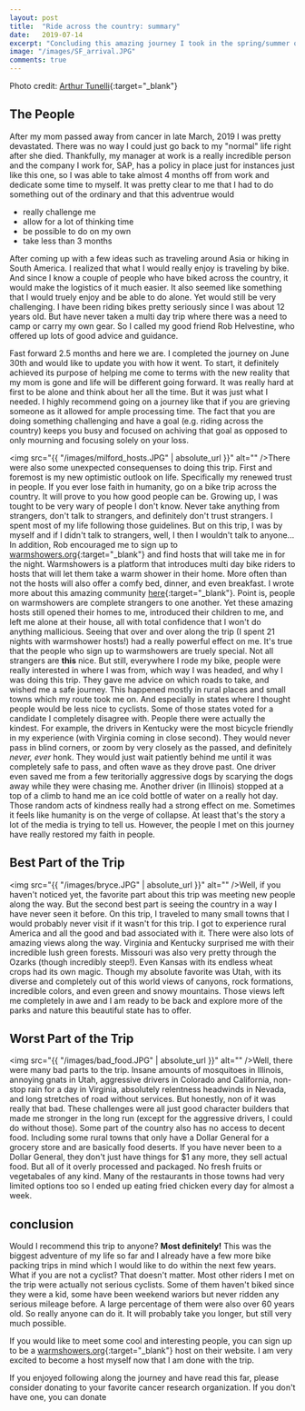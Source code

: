 ```yaml
---
layout: post
title:  "Ride across the country: summary"
date:   2019-07-14
excerpt: "Concluding this amazing journey I took in the spring/summer of 2019"
image: "/images/SF_arrival.JPG"
comments: true
---
```

Photo credit: [Arthur Tunelli](https://www.instagram.com/theartofnutelli/){:target="_blank"}

## The People
After my mom passed away from cancer in late March, 2019 I was pretty devastated. There was no way I could just go back to my "normal" life right after she died. Thankfully, my manager at work is a really incredible person and the company I work for, SAP, has a policy in place just for instances just like this one, so I was able to take almost 4 months off from work and dedicate some time to myself. It was pretty clear to me that I had to do something out of the ordinary and that this adventrue would 
- really challenge me
- allow for a lot of thinking time
- be possible to do on my own
- take less than 3 months

After coming up with a few ideas such as traveling around Asia or hiking in South America. I realized that what I would really enjoy is traveling by bike. And since I know a couple of people who have biked across the country, it would make the logistics of it much easier. It also seemed like something that I would truely enjoy and be able to do alone. Yet would still be very challenging. I have been riding bikes pretty seriously since I was about 12 years old. But have never taken a multi day trip where there was a need to camp or carry my own gear. So I called my good friend Rob Helvestine, who offered up lots of good advice and guidance. 

Fast forward 2.5 months and here we are. I completed the journey on June 30th and would like to update you with how it went. 
To start, it definitely achieved its purpose of helping me come to terms with the new reality that my mom is gone and life will be different going forward. It was really hard at first to be alone and think about her all the time. But it was just what I needed. I highly recommend going on a journey like that if you are grieving someone as it allowed for ample processing time. The fact that you are doing something challenging and have a goal (e.g. riding across the country) keeps you busy and focused on achiving that goal as opposed to only mourning and focusing solely on your loss.

<span class="image left"><img src="{{ "/images/milford_hosts.JPG" | absolute_url }}" alt="" /></span>There were also some unexpected consequenses to doing this trip. First and foremost is my new optimistic outlook on life. Specifically my renewed trust in people. If you ever lose faith in humanity, go on a bike trip across the country. It will prove to you how good people can be. Growing up, I was tought to be very wary of people I don't know. Never take anything from strangers, don't talk to strangers, and definitely don't trust strangers. I spent most of my life following those guidelines. But on this trip, I was by myself and if I didn't talk to strangers, well, I then I wouldn't talk to anyone... In addition, Rob encouraged me to sign up to [warmshowers.org](warmshowers.org){:target="_blank"} and find hosts that will take me in for the night. Warmshowers is a platform that introduces multi day bike riders to hosts that will let them take a warm shower in their home. More often than not the hosts will also offer a comfy bed, dinner, and even breakfast. I wrote more about this amazing community [here](https://www.instagram.com/p/BxdWg2sB57-/){:target="_blank"}. Point is, people on warmshowers are complete strangers to one another. Yet these amazing hosts still opened their homes to me, introduced their children to me, and left me alone at their house, all with total confidence that I won't do anything mallicious. Seeing that over and over along the trip (I spent 21 nights with warmshower hosts!) had a really powerful effect on me. It's true that the people who sign up to warmshowers are truely special. Not all strangers are <b>this</b> nice. But still, everywhere I rode my bike, people were really interested in where I was from, which way I was headed, and why I was doing this trip. They gave me advice on which roads to take, and wished me a safe journey. This happened mostly in rural places and small towns which my route took me on. And especially in states where I thought people would be less nice to cyclists. Some of those states voted for a candidate I completely disagree with. People there were actually the kindest. For example, the drivers in Kentucky were the most bicycle friendly in my experience (with Virginia coming in close second). They would never pass in blind corners, or zoom by very closely as the passed, and definitely <i>never, ever</i> honk. They would just wait patiently behind me until it was completely safe to pass, and often wave as they drove past. One driver even saved me from a few teritorially aggressive dogs by scarying the dogs away while they were chasing me. Another driver (in Illinois) stopped at a top of a climb to hand me an ice cold bottle of water on a really hot day. Those random acts of kindness really had a strong effect on me. Sometimes it feels like humanity is on the verge of collapse. At least that's the story a lot of the media is trying to tell us. However, the people I met on this journey have really restored my faith in people.

## Best Part of the Trip
<span class="image right"><img src="{{ "/images/bryce.JPG" | absolute_url }}" alt="" /></span>Well, if you haven't noticed yet, the favorite part about this trip was meeting new people along the way. But the second best part is seeing the country in a way I have never seen it before. On this trip, I traveled to many small towns that I would probably never visit if it wasn't for this trip. I got to experience rural America and all the good and bad associated with it. There were also lots of amazing views along the way. Virginia and Kentucky surprised me with their incredible lush green forests. Missouri was also very pretty through the Ozarks (though incredibly steep!). Even Kansas with its endless wheat crops had its own magic. Though my absolute favorite was Utah, with its diverse and completely out of this world views of canyons, rock formations, incredible colors, and even green and snowy mountains. Those views left me completely in awe and I am ready to be back and explore more of the parks and nature this beautiful state has to offer.

## Worst Part of the Trip
<span class="image left"><img src="{{ "/images/bad_food.JPG" | absolute_url }}" alt="" /></span>Well, there were many bad parts to the trip. Insane amounts of mosquitoes in Illinois, annoying gnats in Utah, aggressive drivers in Colorado and California, non-stop rain for a day in Virginia, absolutely relentness headwinds in Nevada, and long stretches of road without services. But honestly, non of it was really that bad. These challenges were all just good character builders that made me stronger in the long run (except for the aggressive drivers, I could do without those). Some part of the country also has no access to decent food. Including some rural towns that only have a Dollar General for a grocery store and are basically food deserts. If you have never been to a Dollar General, they don't just have things for $1 any more, they sell actual food. But all of it overly processed and packaged. No fresh fruits or vegetabales of any kind. Many of the restaurants in those towns had very limited options too so I ended up eating fried chicken every day for almost a week.

## conclusion
Would I recommend this trip to anyone? <b>Most definitely!</b> This was the biggest adventure of my life so far and I already have a few more bike packing trips in mind which I would like to do within the next few years. What if you are not a cyclist? That doesn't matter. Most other riders I met on the trip were actually not serious cyclists. Some of them haven't biked since they were a kid, some have been weekend wariors but never ridden any serious mileage before. A large percentage of them were also over 60 years old. So really anyone can do it. It will probably take you longer, but still very much possible. 

If you would like to meet some cool and interesting people, you can sign up to be a [warmshowers.org](warmshowers.org){:target="_blank"} host on their website. I am very excited to become a host myself now that I am done with the trip. 

If you enjoyed following along the journey and have read this far, please consider donating to your favorite cancer research organization. If you don't have one, you can donate 